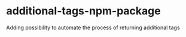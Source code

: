 # additional-tags-npm-package
Adding possibility to automate the process of returning additional tags

